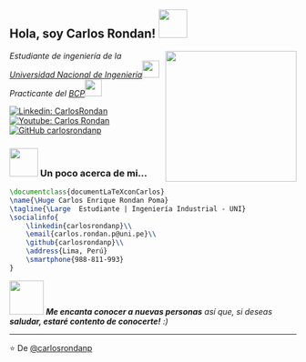 <h2> Hola, soy Carlos Rondan! <img src="https://media.giphy.com/media/mGcNjsfWAjY5AEZNw6/giphy.gif" width="50"></h2>
<img align='right' src="https://media.giphy.com/media/M9gbBd9nbDrOTu1Mqx/giphy.gif" width="230">
<p><em>Estudiante de ingeniería de la <a href="http://www.uni.edu.pe">Universidad Nacional de Ingeniería</a><img src="https://media.giphy.com/media/fYSnHlufseco8Fh93Z/giphy.gif" width="30"></br>Practicante del  <a href="https://www.viabcp.com/">BCP</a><img src="https://media.giphy.com/media/WUlplcMpOCEmTGBtBW/giphy.gif" width="30"> 
</em></p>

[![Linkedin: CarlosRondan](https://img.shields.io/badge/-CarlosRondan-blue?style=flat-square&logo=Linkedin&logoColor=white&link=https://www.linkedin.com/in/carlosrondanp/)](https://www.linkedin.com/in/carlosrondanp/)
[![Youtube: Carlos Rondan](https://img.shields.io/badge/-CarlosRondan-blue?style=flat-square&logo=YouTube&logoColor=white&link=https://www.youtube.com/playlist?list=PLYKR65A34eYptNzV0_maP3Yr8JyPAO9ED)](https://www.youtube.com/playlist?list=PLYKR65A34eYptNzV0_maP3Yr8JyPAO9ED)
[![GitHub carlosrondanp](https://img.shields.io/github/followers/carlosrondanp?label=follow&style=social)](https://github.com/carlosrondanp)


### <img src="https://media.giphy.com/media/VgCDAzcKvsR6OM0uWg/giphy.gif" width="50"> Un poco acerca de mi...  

```LaTeX
\documentclass{documentLaTeXconCarlos}
\name{\Huge Carlos Enrique Rondan Poma}
\tagline{\Large  Estudiante | Ingeniería Industrial - UNI}
\socialinfo{
	\linkedin{carlosrondanp}\\
	\email{carlos.rondan.p@uni.pe}\\
	\github{carlosrondanp}\\
	\address{Lima, Perú}
	\smartphone{988-811-993}
}
```

<img src="https://media.giphy.com/media/LnQjpWaON8nhr21vNW/giphy.gif" width="60"> <em><b>Me encanta conocer a nuevas personas</b> así que, si deseas <b>saludar, estaré contento de conocerte!</b> :)</em>

---

⭐️ De [@carlosrondanp](https://github.com/carlosrondanp)
